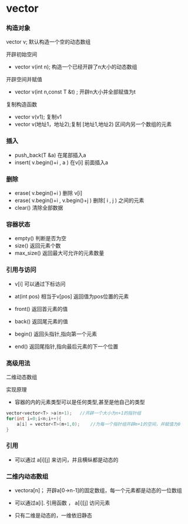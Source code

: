# vector

### 构造对象

vector <T> v; 默认构造一个空的动态数组

开辟初始空间

- vector <T> v(int n);        构造一个已经开辟了n大小的动态数组

开辟空间并赋值

- vector <T> v(int n,const T &t) ;        开辟n大小并全部赋值为t

复制构造函数
- vector <T> v(v1);        复制v1
- vector <T> v(地址1，地址2);复制        [地址1,地址2) 区间内另一个数组的元素

### 插入

- push_back(T &a) 在尾部插入a
- insert( v.begin()+i , a ) 在v[i]      前面插入a

### 删除

- erase( v.begin()+i ) 删除 v[i]
- erase( v.begin()+i , v.begin()+j ) 删除[ i      , j ) 之间的元素
- clear() 清除全部数据

### 容器状态

- empty() 判断是否为空
- size() 返回元素个数
- max_size() 返回最大可允许的元素数量

### 引用与访问

- v[i] 可以通过下标访问

- at(int pos) 相当于v[pos] 返回值为pos位置的元素

- front() 返回首元素的值
- back() 返回尾元素的值
- begin() 返回头指针,指向第一个元素
- end() 返回尾指针,指向最后元素的下一个位置

### 高级用法

二维动态数组

实现原理

- 容器的内的元素类型可以是任何类型,甚至是他自己的类型

```C++
vector<vector<T> >a(n+1);	//开辟一个大小为n+1的指针组
for(int i=0;i<n;i++){
    a[i] = vector<T>(m+1,0);	//为每一个指针组开辟m+1的空间，并赋值为0
}
```



### 引用

- 可以通过 a[i][j] 来访问，并且横纵都是动态的

### 二维内动态数组

- vector<T>a[n]； 开辟a[0->n-1]的固定数组，每一个元素都是动态的一位数组

- 可以通过a[i]. 引用函数 ， a[i][j] 访问元素
- 只有二维是动态的，一维依旧静态